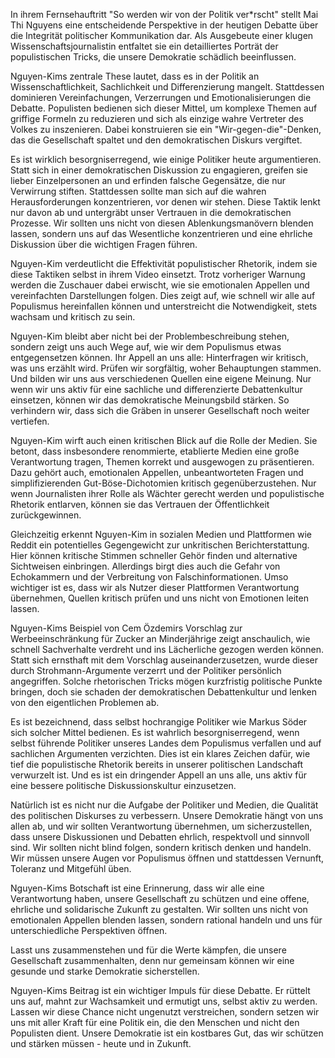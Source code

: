 In ihrem Fernsehauftritt "So werden wir von der Politik ver*rscht" stellt Mai Thi Nguyens eine entscheidende Perspektive in der heutigen Debatte über die Integrität politischer Kommunikation dar. Als Ausgebeute einer klugen Wissenschaftsjournalistin entfaltet sie ein detailliertes Porträt der populistischen Tricks, die unsere Demokratie schädlich beeinflussen.

Nguyen-Kims zentrale These lautet, dass es in der Politik an Wissenschaftlichkeit, Sachlichkeit und Differenzierung mangelt. Stattdessen dominieren Vereinfachungen, Verzerrungen und Emotionalisierungen die Debatte. Populisten bedienen sich dieser Mittel, um komplexe Themen auf griffige Formeln zu reduzieren und sich als einzige wahre Vertreter des Volkes zu inszenieren. Dabei konstruieren sie ein "Wir-gegen-die"-Denken, das die Gesellschaft spaltet und den demokratischen Diskurs vergiftet.

Es ist wirklich besorgniserregend, wie einige Politiker heute argumentieren. Statt sich in einer demokratischen Diskussion zu engagieren, greifen sie lieber Einzelpersonen an und erfinden falsche Gegensätze, die nur Verwirrung stiften. Stattdessen sollte man sich auf die wahren Herausforderungen konzentrieren, vor denen wir stehen. Diese Taktik lenkt nur davon ab und untergräbt unser Vertrauen in die demokratischen Prozesse. Wir sollten uns nicht von diesen Ablenkungsmanövern blenden lassen, sondern uns auf das Wesentliche konzentrieren und eine ehrliche Diskussion über die wichtigen Fragen führen.

Nguyen-Kim verdeutlicht die Effektivität populistischer Rhetorik, indem sie diese Taktiken selbst in ihrem Video einsetzt. Trotz vorheriger Warnung werden die Zuschauer dabei erwischt, wie sie emotionalen Appellen und vereinfachten Darstellungen folgen. Dies zeigt auf, wie schnell wir alle auf Populismus hereinfallen können und unterstreicht die Notwendigkeit, stets wachsam und kritisch zu sein.

Nguyen-Kim bleibt aber nicht bei der Problembeschreibung stehen, sondern zeigt uns auch Wege auf, wie wir dem Populismus etwas entgegensetzen können. Ihr Appell an uns alle: Hinterfragen wir kritisch, was uns erzählt wird. Prüfen wir sorgfältig, woher Behauptungen stammen. Und bilden wir uns aus verschiedenen Quellen eine eigene Meinung. Nur wenn wir uns aktiv für eine sachliche und differenzierte Debattenkultur einsetzen, können wir das demokratische Meinungsbild stärken. So verhindern wir, dass sich die Gräben in unserer Gesellschaft noch weiter vertiefen.

Nguyen-Kim wirft auch einen kritischen Blick auf die Rolle der Medien. Sie betont, dass insbesondere renommierte, etablierte Medien eine große Verantwortung tragen, Themen korrekt und ausgewogen zu präsentieren. Dazu gehört auch, emotionalen Appellen, unbeantworteten Fragen und simplifizierenden Gut-Böse-Dichotomien kritisch gegenüberzustehen. Nur wenn Journalisten ihrer Rolle als Wächter gerecht werden und populistische Rhetorik entlarven, können sie das Vertrauen der Öffentlichkeit zurückgewinnen.

Gleichzeitig erkennt Nguyen-Kim in sozialen Medien und Plattformen wie Reddit ein potentielles Gegengewicht zur unkritischen Berichterstattung. Hier können kritische Stimmen schneller Gehör finden und alternative Sichtweisen einbringen. Allerdings birgt dies auch die Gefahr von Echokammern und der Verbreitung von Falschinformationen. Umso wichtiger ist es, dass wir als Nutzer dieser Plattformen Verantwortung übernehmen, Quellen kritisch prüfen und uns nicht von Emotionen leiten lassen.

Nguyen-Kims Beispiel von Cem Özdemirs Vorschlag zur Werbeeinschränkung für Zucker an Minderjährige zeigt anschaulich, wie schnell Sachverhalte verdreht und ins Lächerliche gezogen werden können. Statt sich ernsthaft mit dem Vorschlag auseinanderzusetzen, wurde dieser durch Strohmann-Argumente verzerrt und der Politiker persönlich angegriffen. Solche rhetorischen Tricks mögen kurzfristig politische Punkte bringen, doch sie schaden der demokratischen Debattenkultur und lenken von den eigentlichen Problemen ab.

Es ist bezeichnend, dass selbst hochrangige Politiker wie Markus Söder sich solcher Mittel bedienen. Es ist wahrlich besorgniserregend, wenn selbst führende Politiker unseres Landes dem Populismus verfallen und auf sachlichen Argumenten verzichten. Dies ist ein klares Zeichen dafür, wie tief die populistische Rhetorik bereits in unserer politischen Landschaft verwurzelt ist. Und es ist ein dringender Appell an uns alle, uns aktiv für eine bessere politische Diskussionskultur einzusetzen.

Natürlich ist es nicht nur die Aufgabe der Politiker und Medien, die Qualität des politischen Diskurses zu verbessern. Unsere Demokratie hängt von uns allen ab, und wir sollten Verantwortung übernehmen, um sicherzustellen, dass unsere Diskussionen und Debatten ehrlich, respektvoll und sinnvoll sind. Wir sollten nicht blind folgen, sondern kritisch denken und handeln. Wir müssen unsere Augen vor Populismus öffnen und stattdessen Vernunft, Toleranz und Mitgefühl üben. 

Nguyen-Kims Botschaft ist eine Erinnerung, dass wir alle eine Verantwortung haben, unsere Gesellschaft zu schützen und eine offene, ehrliche und solidarische Zukunft zu gestalten. Wir sollten uns nicht von emotionalen Appellen blenden lassen, sondern rational handeln und uns für unterschiedliche Perspektiven öffnen. 

Lasst uns zusammenstehen und für die Werte kämpfen, die unsere Gesellschaft zusammenhalten, denn nur gemeinsam können wir eine gesunde und starke Demokratie sicherstellen.

Nguyen-Kims Beitrag ist ein wichtiger Impuls für diese Debatte. Er rüttelt uns auf, mahnt zur Wachsamkeit und ermutigt uns, selbst aktiv zu werden. Lassen wir diese Chance nicht ungenutzt verstreichen, sondern setzen wir uns mit aller Kraft für eine Politik ein, die den Menschen und nicht den Populisten dient. Unsere Demokratie ist ein kostbares Gut, das wir schützen und stärken müssen - heute und in Zukunft.
